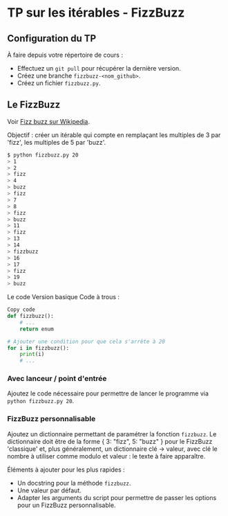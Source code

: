 # TP sur les itérables - FizzBuzz

## Configuration du TP

À faire depuis votre répertoire de cours :

* Effectuez un `git pull` pour récupérer la dernière version.
* Créez une branche `fizzbuzz-<nom_github>`.
* Créez un fichier `fizzbuzz.py`.


## Le FizzBuzz

Voir [Fizz buzz sur Wikipedia](https://en.wikipedia.org/wiki/Fizz_buzz).

Objectif : créer un itérable qui compte en remplaçant les multiples de 3 par 'fizz', les multiples de 5 par 'buzz'.

```bash
$ python fizzbuzz.py 20
> 1
> 2
> fizz
> 4
> buzz
> fizz
> 7
> 8
> fizz
> buzz
> 11
> fizz
> 13
> 14
> fizzbuzz
> 16
> 17
> fizz
> 19
> buzz
```

Le code
Version basique
Code à trous :

```python
Copy code
def fizzbuzz():
    # ...
    return enum

# Ajouter une condition pour que cela s'arrête à 20
for i in fizzbuzz():
    print(i)
    # ...
```


### Avec lanceur / point d'entrée

Ajoutez le code nécessaire pour permettre de lancer le programme via `python fizzbuzz.py 20`.

### FizzBuzz personnalisable

Ajoutez un dictionnaire permettant de paramétrer la fonction `fizzbuzz`. Le dictionnaire doit être de la forme { 3: "fizz", 5: "buzz" } pour le FizzBuzz 'classique' et, plus généralement, un dictionnaire clé -> valeur, avec clé le nombre à utiliser comme modulo et valeur : le texte à faire apparaître.

Éléments à ajouter pour les plus rapides :
* Un docstring pour la méthode `fizzbuzz`.
* Une valeur par défaut.
* Adapter les arguments du script pour permettre de passer les options pour un FizzBuzz personnalisable.
